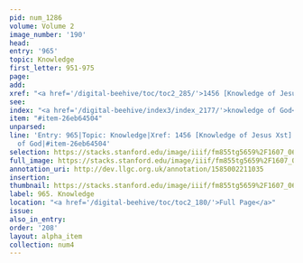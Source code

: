 ```yaml
---
pid: num_1286
volume: Volume 2
image_number: '190'
head: 
entry: '965'
topic: Knowledge
first_letter: 951-975
page: 
add: 
xref: "<a href='/digital-beehive/toc/toc2_285/'>1456 [Knowledge of Jesus Xst]</a>"
see: 
index: "<a href='/digital-beehive/index3/index_2177/'>knowledge of God</a>"
item: "#item-26eb64504"
unparsed: 
line: 'Entry: 965|Topic: Knowledge|Xref: 1456 [Knowledge of Jesus Xst]|Index: knowledge
  of God|#item-26eb64504'
selection: https://stacks.stanford.edu/image/iiif/fm855tg5659%2F1607_0657/946,286,2816,845/full/0/default.jpg
full_image: https://stacks.stanford.edu/image/iiif/fm855tg5659%2F1607_0657/full/full/0/default.jpg
annotation_uri: http://dev.llgc.org.uk/annotation/1585002211035
insertion: 
thumbnail: https://stacks.stanford.edu/image/iiif/fm855tg5659%2F1607_0657/946,286,600,180/250,/0/default.jpg
label: 965. Knowledge
location: "<a href='/digital-beehive/toc/toc2_180/'>Full Page</a>"
issue: 
also_in_entry: 
order: '208'
layout: alpha_item
collection: num4
---
```

